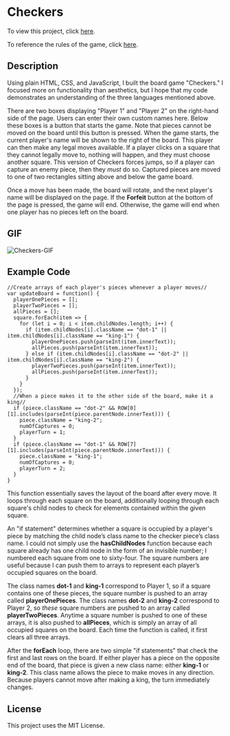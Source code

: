 
# Checkers

To view this project, click [here](https://zacandcoder.github.io/checkers-board-game/). 

To reference the rules of the game, click [here](http://www.chesslab.com/rules/CheckerComments2.html).

## Description

Using plain HTML, CSS, and JavaScript, I built the board game "Checkers." I focused more on functionality than aesthetics, but I hope that my code demonstrates an understanding of the three languages mentioned above.  

There are two boxes displaying "Player 1" and "Player 2" on the right-hand side of the page. Users can enter their own custom names here. Below these boxes is a button that starts the game. Note that pieces cannot be moved on the board until this button is pressed. When the game starts, the current player's name will be shown to the right of the board. This player can then make any legal moves available. If a player clicks on a square that they cannot legally move to, nothing will happen, and they must choose another square. This version of Checkers forces jumps, so if a player can capture an enemy piece, then they *must* do so. Captured pieces are moved to one of two rectangles sitting above and below the game board. 

Once a move has been made, the board will rotate, and the next player's name will be displayed on the page. If the **Forfeit** button at the bottom of the page is pressed, the game will end. Otherwise, the game will end when one player has no pieces left on the board. 

## GIF

![Checkers-GIF](https://user-images.githubusercontent.com/91081344/136244557-210a9377-a3c4-4201-b24f-cace54b37150.gif)

## Example Code

```
//Create arrays of each player's pieces whenever a player moves//
var updateBoard = function() {
  playerOnePieces = [];
  playerTwoPieces = [];
  allPieces = [];
  square.forEach(item => {
    for (let i = 0; i < item.childNodes.length; i++) {
      if (item.childNodes[i].className == "dot-1" || item.childNodes[i].className == "king-1") {
        playerOnePieces.push(parseInt(item.innerText));
        allPieces.push(parseInt(item.innerText));
      } else if (item.childNodes[i].className == "dot-2" || item.childNodes[i].className == "king-2") {
        playerTwoPieces.push(parseInt(item.innerText));
        allPieces.push(parseInt(item.innerText));
      }
    }
  });
  //When a piece makes it to the other side of the board, make it a king//
  if (piece.className == "dot-2" && ROW[0][1].includes(parseInt(piece.parentNode.innerText))) {
    piece.className = "king-2";
    numOfCaptures = 0;
    playerTurn = 1;
  }
  if (piece.className == "dot-1" && ROW[7][1].includes(parseInt(piece.parentNode.innerText))) {
    piece.className = "king-1";
    numOfCaptures = 0;
    playerTurn = 2;
  }
}
```

This function essentially saves the layout of the board after every move. It loops through each square on the board, additionally looping through each square's child nodes to check for elements contained within the given square. 

An "if statement" determines whether a square is occupied by a player's piece by matching the child node’s class name to the checker piece’s class name. I could not simply use the **hasChildNodes** function because each square already has one child node in the form of an invisible number; I numbered each square from one to sixty-four. The square numbers are useful because I can push them to arrays to represent each player’s occupied squares on the board.

The class names **dot-1** and **king-1** correspond to Player 1, so if a square contains one of these pieces, the square number is pushed to an array called **playerOnePieces**. The class names **dot-2** and **king-2** correspond to Player 2, so *these* square numbers are pushed to an array called **playerTwoPieces**. Anytime a square number is pushed to one of these arrays, it is also pushed to **allPieces**, which is simply an array of all occupied squares on the board. Each time the function is called, it first clears all three arrays.

After the **forEach** loop, there are two simple "if statements" that check the first and last rows on the board. If either player has a piece on the opposite end of the board, that piece is given a new class name: either **king-1** or **king-2**. This class name allows the piece to make moves in any direction. Because players cannot move after making a king, the turn immediately changes.

## License

This project uses the MIT License.
